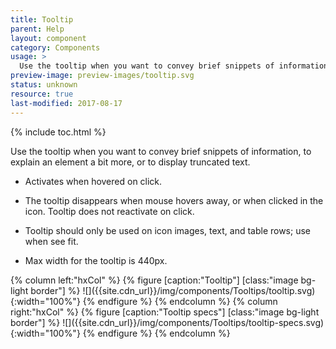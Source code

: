 ```yaml
---
title: Tooltip
parent: Help
layout: component
category: Components
usage: >
  Use the tooltip when you want to convey brief snippets of information, to explain an element a bit more, or to display truncated text.
preview-image: preview-images/tooltip.svg
status: unknown
resource: true
last-modified: 2017-08-17
---
```


{% include toc.html %}

Use the tooltip when you want to convey brief snippets of information, to
explain an element a bit more, or to display truncated text.

-   Activates when hovered on click.

-   The tooltip disappears when mouse hovers away, or when clicked in the icon.
    Tooltip does not reactivate on click.

-   Tooltip should only be used on icon images, text, and table rows; use when
    see fit.

-   Max width for the tooltip is 440px.

<div class="hxRow">
{% column left:"hxCol" %}
{% figure [caption:"Tooltip"] [class:"image bg-light border"] %}
![]({{site.cdn_url}}/img/components/Tooltips/tooltip.svg){:width="100%"}
{% endfigure %}
{% endcolumn %}
{% column right:"hxCol" %}
{% figure [caption:"Tooltip specs"] [class:"image bg-light border"] %}
![]({{site.cdn_url}}/img/components/Tooltips/tooltip-specs.svg){:width="100%"}
{% endfigure %}
{% endcolumn %}
</div>

